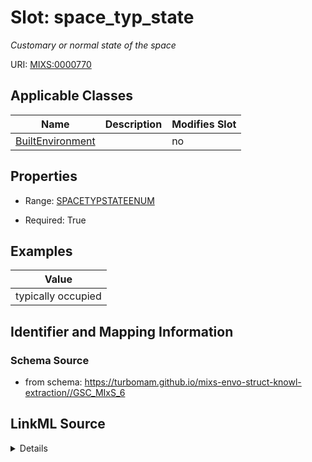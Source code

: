 # Slot: space_typ_state


_Customary or normal state of the space_



URI: [MIXS:0000770](https://w3id.org/mixs/0000770)



<!-- no inheritance hierarchy -->




## Applicable Classes

| Name | Description | Modifies Slot |
| --- | --- | --- |
[BuiltEnvironment](BuiltEnvironment.md) |  |  no  |







## Properties

* Range: [SPACETYPSTATEENUM](SPACETYPSTATEENUM.md)

* Required: True






## Examples

| Value |
| --- |
| typically occupied |

## Identifier and Mapping Information







### Schema Source


* from schema: https://turbomam.github.io/mixs-envo-struct-knowl-extraction//GSC_MIxS_6




## LinkML Source

<details>
```yaml
name: space_typ_state
description: Customary or normal state of the space
title: space typical state
examples:
- value: typically occupied
from_schema: https://turbomam.github.io/mixs-envo-struct-knowl-extraction//GSC_MIxS_6
rank: 1000
slot_uri: MIXS:0000770
multivalued: false
alias: space_typ_state
domain_of:
- BuiltEnvironment
range: SPACE_TYP_STATE_ENUM
required: true

```
</details>
